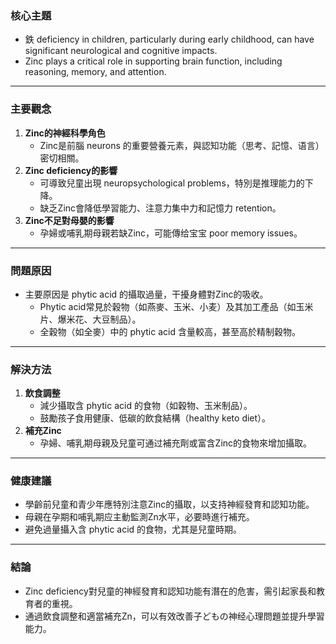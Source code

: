 ### 核心主題  
- 鉄 deficiency in children, particularly during early childhood, can have significant neurological and cognitive impacts.  
- Zinc plays a critical role in supporting brain function, including reasoning, memory, and attention.  

---

### 主要觀念  
1. **Zinc的神經科學角色**  
   - Zinc是前腦 neurons 的重要營養元素，與認知功能（思考、記憶、语言）密切相關。  
2. **Zinc deficiency的影響**  
   - 可導致兒童出現 neuropsychological problems，特別是推理能力的下降。  
   - 缺乏Zinc會降低學習能力、注意力集中力和記憶力 retention。  
3. **Zinc不足對母嬰的影響**  
   - 孕婦或哺乳期母親若缺Zinc，可能傳给宝宝 poor memory issues。  

---

### 問題原因  
- 主要原因是 phytic acid 的攝取過量，干擾身體對Zinc的吸收。  
  - Phytic acid常見於穀物（如燕麥、玉米、小麦）及其加工產品（如玉米片、爆米花、大豆制品）。  
  - 全穀物（如全麥）中的 phytic acid 含量較高，甚至高於精制穀物。  

---

### 解決方法  
1. **飲食調整**  
   - 減少攝取含 phytic acid 的食物（如穀物、玉米制品）。  
   - 鼓勵孩子食用健康、低碳的飲食結構（healthy keto diet）。  
2. **補充Zinc**  
   - 孕婦、哺乳期母親及兒童可通过補充劑或富含Zinc的食物來增加攝取。  

---

### 健康建議  
- 學齡前兒童和青少年應特別注意Zinc的攝取，以支持神經發育和認知功能。  
- 母親在孕期和哺乳期应主動監測Zn水平，必要時進行補充。  
- 避免過量攝入含 phytic acid 的食物，尤其是兒童時期。  

---

### 結論  
- Zinc deficiency對兒童的神經發育和認知功能有潛在的危害，需引起家長和教育者的重視。  
- 通過飲食調整和適當補充Zn，可以有效改善子どもの神经心理問題並提升學習能力。